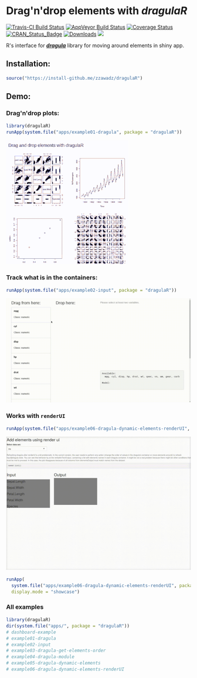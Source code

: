 # Drag'n'drop elements with *dragulaR*

[![Travis-CI Build Status](https://travis-ci.org/zzawadz/dragulaR.svg?branch=master)](https://travis-ci.org/zzawadz/dragulaR)
[![AppVeyor Build Status](https://ci.appveyor.com/api/projects/status/github/zzawadz/dragulaR?branch=master&svg=true)](https://ci.appveyor.com/project/zzawadz/dragulaR)
[![Coverage Status](https://img.shields.io/codecov/c/github/zzawadz/dragulaR/master.svg)](https://codecov.io/github/zzawadz/dragulaR?branch=master)
[![CRAN_Status_Badge](https://www.r-pkg.org/badges/version/dragulaR)](https://cran.r-project.org/package=dragulaR)
[![Downloads](https://cranlogs.r-pkg.org/badges/dragulaR)](https://cran.rstudio.com/package=dragulaR)
[![](https://cranlogs.r-pkg.org/badges/grand-total/dragulaR)](https://cran.rstudio.com/web/packages/dragulaR/index.html)

R's interface for ***[dragula](https://github.com/bevacqua/dragula)*** library for moving around elements in shiny app.

## Installation:

```r
source("https://install-github.me/zzawadz/dragulaR")
```

## Demo:

### Drag'n'drop plots:

```r
library(dragulaR)
runApp(system.file("apps/example01-dragula", package = "dragulaR"))
```
![](media/basic.gif)

### Track what is in the containers:

```r
runApp(system.file("apps/example02-input", package = "dragulaR"))
```

![](media/model.gif)

### Works with `renderUI`

```r
runApp(system.file("apps/example06-dragula-dynamic-elements-renderUI", package = "dragulaR"))
```

![](media/renderui.gif)

```r
runApp(
  system.file("apps/example06-dragula-dynamic-elements-renderUI", package = "dragulaR"),
  display.mode = "showcase")
```

### All examples

```r
library(dragulaR)
dir(system.file("apps/", package = "dragulaR"))
# dashboard-example
# example01-dragula
# example02-input
# example03-dragula-get-elements-order
# example04-dragula-module
# example05-dragula-dynamic-elements
# example06-dragula-dynamic-elements-renderUI
```
